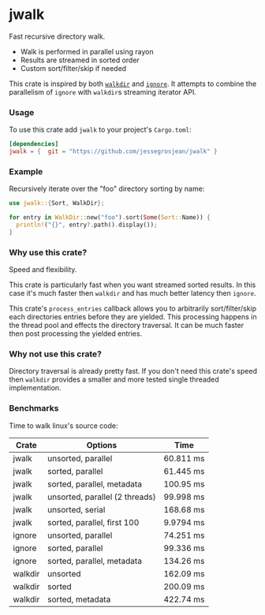jwalk
=======
Fast recursive directory walk.

- Walk is performed in parallel using rayon
- Results are streamed in sorted order
- Custom sort/filter/skip if needed

This crate is inspired by both [`walkdir`](https://crates.io/crates/walkdir)
and [`ignore`](https://crates.io/crates/ignore). It attempts to combine the
parallelism of `ignore` with `walkdir`s streaming iterator API.

### Usage

To use this crate add `jwalk` to your project's `Cargo.toml`:

```toml
[dependencies]
jwalk = {  git = "https://github.com/jessegrosjean/jwalk" }
```

### Example

Recursively iterate over the "foo" directory sorting by name:

```rust
use jwalk::{Sort, WalkDir};

for entry in WalkDir::new("foo").sort(Some(Sort::Name)) {
  println!("{}", entry?.path().display());
}
```

### Why use this crate?

Speed and flexibility.

This crate is particularly fast when you want streamed sorted results. In
this case it's much faster then `walkdir` and has much better latency then
`ignore`.

This crate's `process_entries` callback allows you to arbitrarily
sort/filter/skip each directories entries before they are yielded. This
processing happens in the thread pool and effects the directory traversal.
It can be much faster then post processing the yielded entries.

### Why not use this crate?

Directory traversal is already pretty fast. If you don't need this crate's speed
then `walkdir` provides a smaller and more tested single threaded
implementation.

### Benchmarks

Time to walk linux's source code:

| Crate   | Options                        | Time      |
|---------|--------------------------------|-----------|
| jwalk   | unsorted, parallel             | 60.811 ms |
| jwalk   | sorted, parallel               | 61.445 ms |
| jwalk   | sorted, parallel, metadata     | 100.95 ms |
| jwalk   | unsorted, parallel (2 threads) | 99.998 ms |
| jwalk   | unsorted, serial               | 168.68 ms |
| jwalk   | sorted, parallel, first 100    | 9.9794 ms |
| ignore  | unsorted, parallel             | 74.251 ms |
| ignore  | sorted, parallel               | 99.336 ms |
| ignore  | sorted, parallel, metadata     | 134.26 ms |
| walkdir | unsorted                       | 162.09 ms |
| walkdir | sorted                         | 200.09 ms |
| walkdir | sorted, metadata               | 422.74 ms |